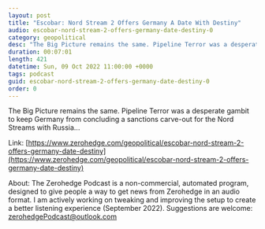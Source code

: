 ```yaml
---
layout: post
title: "Escobar: Nord Stream 2 Offers Germany A Date With Destiny"
audio: escobar-nord-stream-2-offers-germany-date-destiny-0
category: geopolitical
desc: "The Big Picture remains the same. Pipeline Terror was a desperate gambit to keep Germany from concluding a sanctions carve-out for the Nord Streams with Russia..."
duration: 00:07:01
length: 421
datetime: Sun, 09 Oct 2022 11:00:00 +0000
tags: podcast
guid: escobar-nord-stream-2-offers-germany-date-destiny-0
order: 0
---
```

The Big Picture remains the same. Pipeline Terror was a desperate gambit to keep Germany from concluding a sanctions carve-out for the Nord Streams with Russia...

Link: [https://www.zerohedge.com/geopolitical/escobar-nord-stream-2-offers-germany-date-destiny](https://www.zerohedge.com/geopolitical/escobar-nord-stream-2-offers-germany-date-destiny)

About: The Zerohedge Podcast is a non-commercial, automated program, designed to give people a way to get news from Zerohedge in an audio format.  I am actively working on tweaking and improving the setup to create a better listening experience (September 2022).  Suggestions are welcome: [zerohedgePodcast@outlook.com](mailto:zerohedgePodcast@outlook.com)